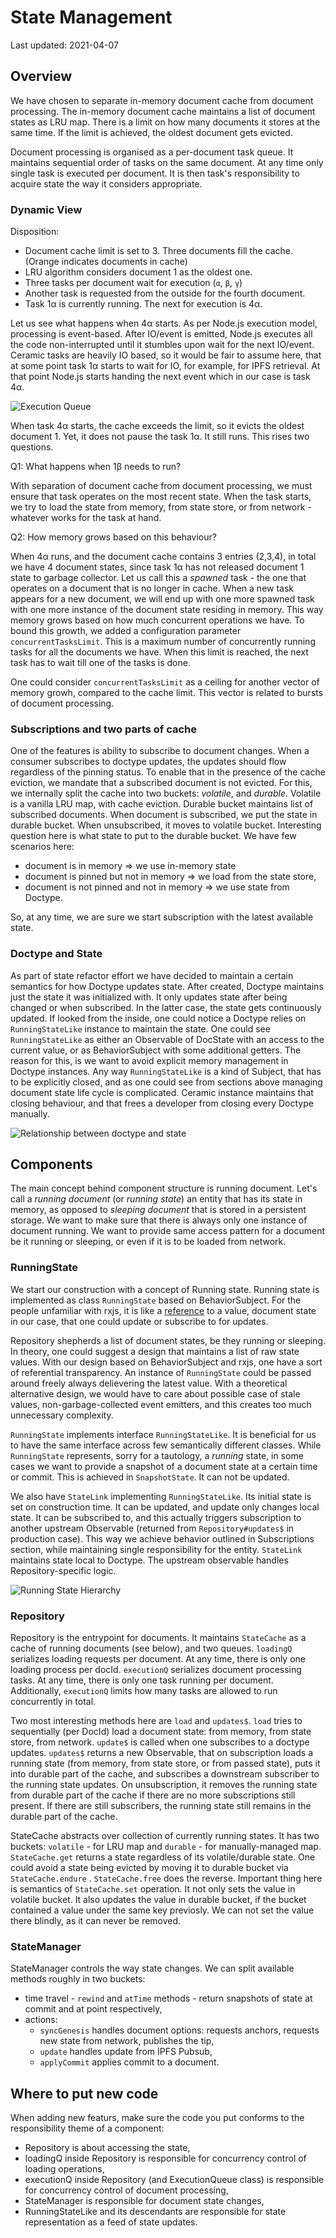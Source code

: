 # State Management
Last updated: 2021-04-07
## Overview

We have chosen to separate in-memory document cache from document processing. The in-memory document cache maintains a list of document states as LRU map. There is a limit on how many documents it stores at the same time. If the limit is achieved, the oldest document gets evicted.

Document processing is organised as a per-document task queue. It maintains sequential order of tasks on the same document. At any time only single task is executed per document. It is then task's responsibility to acquire state the way it considers appropriate.

### Dynamic View

Disposition:

- Document cache limit is set to 3. Three documents fill the cache. (Orange indicates documents in cache)
- LRU algorithm considers document 1 as the oldest one.
- Three tasks per document wait for execution (`α`, `β`, `γ`)
- Another task is requested from the outside for the fourth document.
- Task 1α is currently running. The next for execution is 4α.

Let us see what happens when 4α starts. As per Node.js execution model, processing is event-based. After IO/event is emitted, Node.js executes all the code non-interrupted until it stumbles upon wait for the next IO/event. Ceramic tasks are heavily IO based, so it would be fair to assume here, that at some point task 1α starts to wait for IO, for example, for IPFS retrieval. At that point Node.js starts handing the next event which in our case is task 4α.

![Execution Queue](media://state-management/execution-queue.png)

When task 4α starts, the cache exceeds the limit, so it evicts the oldest document 1. Yet, it does not pause the task 1α. It still runs. This rises two questions.

Q1: What happens when 1β needs to run?

With separation of document cache from document processing, we must ensure that task operates on the most recent state. When the task starts, we try to load the state from memory, from state store, or from network - whatever works for the task at hand.

Q2: How memory grows based on this behaviour?

When 4α runs, and the document cache contains 3 entries (2,3,4), in total we have 4 document states, since task 1α has not released document 1 state to garbage collector. Let us call this a _spawned_ task - the one that operates on a document that is no longer in cache. When a new task appears for a new document, we will end up with one more spawned task with one more instance of the document state residing in memory. This way memory grows based on how much concurrent operations we have. To bound this growth, we added a configuration parameter `concurrentTasksLimit`. This is a maximum number of concurrently running tasks for all the documents we have. When this limit is reached, the next task has to wait till one of the tasks is done.

One could consider `concurrentTasksLimit` as a ceiling for another vector of memory growh, compared to the cache limit. This vector is related to bursts of document processing.

### Subscriptions and two parts of cache

One of the features is ability to subscribe to document changes. When a consumer subscribes to doctype updates, the updates should flow regardless of the pinning status. To enable that in the presence of the cache eviction, we mandate that a subscribed document is not evicted. For this, we internally split the cache into two buckets: *volatile*, and *durable*. Volatile is a vanilla LRU map, with cache eviction. Durable bucket maintains list of subscribed documents. When document is subscribed, we put the state in durable bucket. When unsubscribed, it moves to volatile bucket. Interesting question here is what state to put to the durable bucket. We have few scenarios here:

- document is in memory ⇒ we use in-memory state
- document is pinned but not in memory ⇒ we load from the state store,
- document is not pinned and not in memory ⇒ we use state from Doctype.

So, at any time, we are sure we start subscription with the latest available state.

### Doctype and State

As part of state refactor effort we have decided to maintain a certain semantics for how Doctype updates state. After created, Doctype maintains just the state it was initialized with. It only updates state after being changed or when subscribed. In the latter case, the state gets continuously updated. If looked from the inside, one could notice a Doctype relies on `RunningStateLike` instance to maintain the state. One could see `RunningStateLike` as either an Observable of DocState with an access to the current value, or as BehaviorSubject with some additional getters. The reason for this, is we want to avoid explicit memory management in Doctype instances. Any way `RunningStateLike` is a kind of Subject, that has to be explicitly closed, and as one could see from sections above managing document state life cycle is complicated. Ceramic instance maintains that closing behaviour, and that frees a developer from closing every Doctype manually.

![Relationship between doctype and state](media://state-management/doctype-and-state.png)

## Components

The main concept behind component structure is running document. Let's call a *running document* (or _running state_) an entity that has its state in memory, as opposed to *sleeping document* that is stored in a persistent storage. We want to make sure that there is always only one instance of document running. We want to provide same access pattern for a document be it running or sleeping, or even if it is to be loaded from network.

### RunningState

We start our construction with a concept of Running state. Running state is implemented as class `RunningState` based on BehaviorSubject. For the people unfamiliar with rxjs, it is like a [reference](https://en.wikipedia.org/wiki/Reference_(computer_science)) to a value, document state in our case, that one could update or subscribe to for updates.

Repository shepherds a list of document states, be they running or sleeping. In theory, one could suggest a design that maintains a list of raw state values. With our design based on BehaviorSubject and rxjs, one have a sort of referential transparency. An instance of `RunningState` could be passed around freely always delievering the latest value. With a theoretical alternative design, we would have to care about possible case of stale values, non-garbage-collected event emitters, and this creates too much unnecessary complexity.

`RunningState` implements interface `RunningStateLike`. It is beneficial for us to have the same interface across few semantically different classes. While `RunningState` represents, sorry for a tautology, a _running_ state, in some cases we want to provide a snapshot of a document state at a certain time or commit. This is achieved in `SnapshotState`. It can not be updated.

We also have `StateLink`  implementing `RunningStateLike`. Its initial state is set on construction time. It can be updated, and update only changes local state. It can be subscribed to, and this actually triggers subscription to another upstream Observable (returned from `Repository#updates$` in production case). This way we achieve behavior outlined in Subscriptions section, while maintaining single responsibility for the entity. `StateLink` maintains state local to Doctype. The upstream observable handles Repository-specific logic.

![Running State Hierarchy](media://state-management/running-state-hierarchy.png)

### Repository

Repository is the entrypoint for documents. It maintains `StateCache` as a cache of running documents (see below), and two queues. `loadingQ` serializes loading requests per document. At any time, there is only one loading process per docId. `executionQ` serializes document processing tasks. At any time, there is only one task running per document. Additionally, `executionQ` limits how many tasks are allowed to run concurrently in total.

Two most interesting methods here are `load` and `updates$`. `load` tries to sequentially (per DocId) load a document state: from memory, from state store, from network. `update$` is called when one subscribes to a doctype updates. `updates$` returns a new Observable, that on subscription loads a running state (from memory, from state store, or from passed state), puts it into durable part of the cache, and subscribes a downstream subscriber to the running state updates. On unsubscription, it removes the running state from durable part of the cache if there are no more subscriptions still present. If there are still subscribers, the running state still remains in the durable part of the cache.

StateCache abstracts over collection of currently running states. It has two buckets: `volatile` - for LRU map and `durable` - for manually-managed map. `StateCache.get` returns a state regardless of its volatile/durable state. One could avoid a state being evicted by moving it to durable bucket via `StateCache.endure` . `StateCache.free` does the reverse. Important thing here is semantics of `StateCache.set` operation. It not only sets the value in volatile bucket. It also updates the value in durable bucket, if the bucket contained a value under the same key previosly. We can not set the value there blindly, as it can never be removed.

### StateManager

StateManager controls the way state changes. We can split available methods roughly in two buckets:

- time travel - `rewind` and `atTime` methods - return snapshots of state at commit and at point respectively,
- actions:
  - `syncGenesis` handles document options: requests anchors, requests new state from network, publishes the tip,
  - `update` handles update from IPFS Pubsub,
  - `applyCommit` applies commit to a document.

## Where to put new code

When adding new featurs, make sure the code you put conforms to the responsibility theme of a component:

- Repository is about accessing the state,
- loadingQ inside Repository is responsible for concurrency control of loading operations,
- executionQ inside Repository (and ExecutionQueue class) is responsible for concurrency control of document processing,
- StateManager is responsible for document state changes,
- RunningStateLike and its descendants are responsible for state representation as a feed of state updates.
